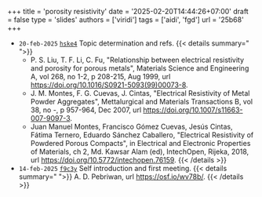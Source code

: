 +++
title = 'porosity resistivity'
date = '2025-02-20T14:44:26+07:00'
draft = false
type = 'slides'
authors = ['viridi']
tags = ['aidi', 'fgd']
url = '25b68'
+++

+ `20-feb-2025` [`hske4`](https://osf.io/hske4) Topic determination and refs.
  {{< details summary=" ">}}
  - P. S. Liu, T. F. Li, C. Fu, "Relationship between electrical resistivity and porosity for porous metals",  Materials Science and Engineering  A, vol 268, no 1-2, p 208-215, Aug 1999, url https://doi.org/10.1016/S0921-5093(99)00073-8.
  - J. M. Montes, F. G. Cuevas, J. Cintas, "Electrical Resistivity of Metal Powder Aggregates", Mettalurgical and Materials Transactions B, vol 38, no -, p 957-964, Dec 2007, url https://doi.org/10.1007/s11663-007-9097-3.
  - Juan Manuel Montes, Francisco Gómez Cuevas, Jesús Cintas, Fátima Ternero, Eduardo Sánchez Caballero, "Electrical Resistivity of Powdered Porous Compacts", in Electrical and Electronic Properties of Materials, ch 2, Md. Kawsar Alam (ed), IntechOpen, Rijeka, 2018,  url https://doi.org/10.5772/intechopen.76159.
  {{< /details >}}
+ `14-feb-2025` [`f9c3y`](https://osf.io/f9c3y) Self introduction and first meeting.
  {{< details summary=" ">}}
  A. D. Pebriwan, url https://osf.io/wv78b/.
  {{< /details >}}
